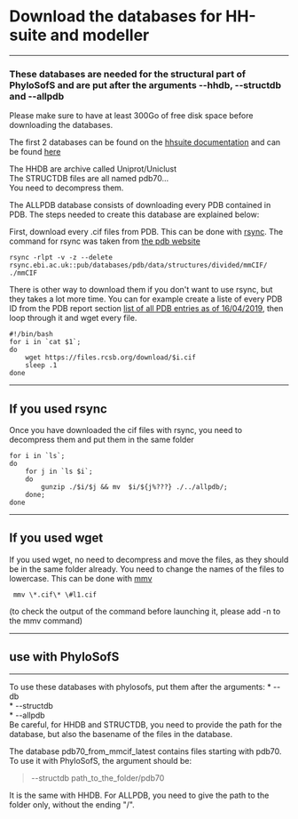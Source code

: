 # Download the databases for HH-suite and modeller
-----
### These databases are needed for the structural part of PhyloSofS and are put after the arguments --hhdb, --structdb and --allpdb

Please make sure to have at least 300Go of free disk space before downloading the databases.

The first 2 databases can be found on the [hhsuite documentation](https://github.com/soedinglab/hh-suite) and can be found [here](http://wwwuser.gwdg.de/~compbiol/data/hhsuite/databases/hhsuite_dbs/)

The HHDB are archive called Uniprot/Uniclust  
The STRUCTDB files are all named pdb70...  
You need to decompress them.

The ALLPDB database consists of downloading every PDB contained in PDB. The steps needed to create this database are explained below:

First, download every .cif files from PDB. This can be done with [rsync](https://doc.ubuntu-fr.org/rsync). The command for rsync was taken from [the pdb website](https://doc.ubuntu-fr.org/rsync)

```
rsync -rlpt -v -z --delete rsync.ebi.ac.uk::pub/databases/pdb/data/structures/divided/mmCIF/ ./mmCIF
```
There is other way to download them if you don't want to use rsync, but they takes a lot more time. You can for example create a liste of every PDB ID from the PDB report section [list of all PDB entries as of 16/04/2019](http://www.rcsb.org/pdb/resultsV2/sids.jsp?qrid=2042F96E), then loop through it and wget every file.
```
#!/bin/bash
for i in `cat $1`;
do
    wget https://files.rcsb.org/download/$i.cif
	sleep .1
done
```

-----
## If you used rsync
Once you have downloaded the cif files with rsync, you need to decompress them and put them in the same folder
```
for i in `ls`;
do
    for j in `ls $i`;
    do 
        gunzip ./$i/$j && mv  $i/${j%???} ./../allpdb/;
    done;
done
```

-----
## If you used wget
If you used wget, no need to decompress and move the files, as they should be in the same folder already. You need to change the names of the files to lowercase. This can be done with [mmv](https://ss64.com/bash/mmv.html)
```
 mmv \*.cif\* \#l1.cif
```
(to check the output of the command before launching it, please add -n to the mmv command)


----
## use with PhyloSofS
-----
To use these databases with phylosofs, put them after the arguments:
    * --db  
    * --structdb  
    * --allpdb  
Be careful, for HHDB and STRUCTDB, you need to provide the path for the database, but also the basename of the files in the database.

The database pdb70_from_mmcif_latest contains files starting with pdb70. To use it with PhyloSofS, the argument should be:
> --structdb path_to_the_folder/pdb70

It is the same with HHDB. For ALLPDB, you need to give the path to the folder only, without the ending "/".
